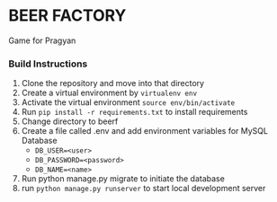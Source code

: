# BEER FACTORY
Game for Pragyan

### Build Instructions
1. Clone the repository and move into that directory
2. Create a virtual environment by `virtualenv env`
3. Activate the virtual environment `source env/bin/activate`
4. Run `pip install -r requirements.txt` to install requirements
5. Change directory to beerf
6. Create a file called .env and add environment variables for MySQL Database
    - `DB_USER=<user>` 
    - `DB_PASSWORD=<password>` 
    - `DB_NAME=<name>`
7. Run python manage.py migrate to initiate the database  
8. run `python manage.py runserver` to start local development server